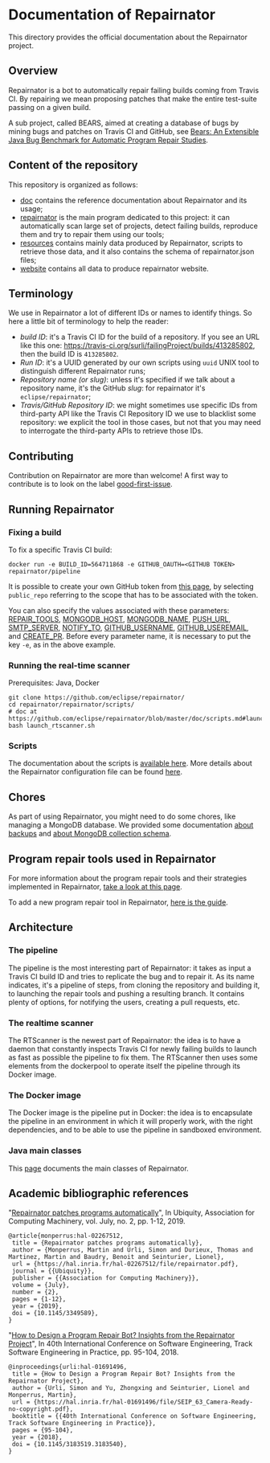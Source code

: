 # Documentation of Repairnator

This directory provides the official documentation about the Repairnator project.

## Overview

Repairnator is  a bot to automatically repair failing builds coming from Travis CI. By repairing we mean proposing patches that make the entire test-suite passing on a given build.

A sub project, called BEARS, aimed at creating a database of bugs by mining bugs and patches on Travis CI and GitHub, see [Bears: An Extensible Java Bug Benchmark for Automatic Program Repair Studies](https://arxiv.org/pdf/1901.06024).

## Content of the repository

This repository is organized as follows:

  * [doc](../doc) contains the reference documentation about Repairnator and its usage;
  * [repairnator](../repairnator) is the main program dedicated to this project: it can automatically scan large set of projects, detect failing builds, reproduce them and try to repair them using our tools;
  * [resources](../resources) contains mainly data produced by Repairnator, scripts to retrieve those data, and it also contains the schema of repairnator.json files;
  * [website](../website) contains all data to produce repairnator website.

## Terminology

We use in Repairnator a lot of different IDs or names to identify things.
So here a little bit of terminology to help the reader:
 - *build ID*: it's a Travis CI ID for the build of a repository. If you see an URL like this one: https://travis-ci.org/surli/failingProject/builds/413285802, then the build ID is `413285802`.
 - *Run ID*: it's a UUID generated by our own scripts using `uuid` UNIX tool to distinguish different Repairnator runs;
 - *Repository name (or slug)*: unless it's specified if we talk about a repository name, it's the GitHub *slug*: for repairnator it's `eclipse/repairnator`;
 - *Travis/GitHub Repository ID*: we might sometimes use specific IDs from third-party API like the Travis CI Repository ID we use to blacklist some repository: we explicit the tool in those cases, 
 but not that you may need to interrogate the third-party APIs to retrieve those IDs.

## Contributing

Contribution on Repairnator are more than welcome!
A first way to contribute is to look on the label [good-first-issue](https://github.com/eclipse/repairnator/labels/good-first-issue).

## Running Repairnator

### Fixing a build

To fix a specific Travis CI build:

```
docker run -e BUILD_ID=564711868 -e GITHUB_OAUTH=<GITHUB TOKEN> repairnator/pipeline
```

It is possible to create your own GitHub token from [this page](https://github.com/settings/tokens), by selecting `public_repo` referring to the scope that has to be associated with the token.

You can also specify the values associated with these parameters: [REPAIR_TOOLS](https://github.com/eclipse/repairnator/blob/a78745d1f6c0cf4d356cfc20485030fc0f18eb79/doc/repairnator-config.md#repair_tools), [MONGODB_HOST](https://github.com/eclipse/repairnator/blob/a78745d1f6c0cf4d356cfc20485030fc0f18eb79/doc/repairnator-config.md#mongodb_host), [MONGODB_NAME](https://github.com/eclipse/repairnator/blob/a78745d1f6c0cf4d356cfc20485030fc0f18eb79/doc/repairnator-config.md#mongodb_name), [PUSH_URL](https://github.com/eclipse/repairnator/blob/a78745d1f6c0cf4d356cfc20485030fc0f18eb79/doc/repairnator-config.md#push_url), [SMTP_SERVER](https://github.com/eclipse/repairnator/blob/a78745d1f6c0cf4d356cfc20485030fc0f18eb79/doc/repairnator-config.md#smtp_server), [NOTIFY_TO](https://github.com/eclipse/repairnator/blob/a78745d1f6c0cf4d356cfc20485030fc0f18eb79/doc/repairnator-config.md#notify_to), [GITHUB_USERNAME](https://github.com/eclipse/repairnator/blob/a78745d1f6c0cf4d356cfc20485030fc0f18eb79/doc/repairnator-config.md#github_username), [GITHUB_USEREMAIL](https://github.com/eclipse/repairnator/blob/a78745d1f6c0cf4d356cfc20485030fc0f18eb79/doc/repairnator-config.md#github_useremail), and [CREATE_PR](https://github.com/eclipse/repairnator/blob/a78745d1f6c0cf4d356cfc20485030fc0f18eb79/doc/repairnator-config.md#create_pr). Before every parameter name, it is necessary to put the key `-e`, as in the above example.

### Running the real-time scanner

Prerequisites: Java, Docker

```
git clone https://github.com/eclipse/repairnator/
cd repairnator/repairnator/scripts/
# doc at https://github.com/eclipse/repairnator/blob/master/doc/scripts.md#launch_rtscannersh
bash launch_rtscanner.sh
```

### Scripts

The documentation about the scripts is [available here](scripts.md). More details about the Repairnator configuration file can be found [here](repairnator-config.md).

## Chores

As part of using Repairnator, you might need to do some chores, like managing a MongoDB database.
We provided some documentation [about backups](chore/managedb.md) and [about MongoDB collection schema](chore/mongo).

## Program repair tools used in Repairnator
 
For more information about the program repair tools and their strategies implemented in Repairnator, [take a look at this page](repair-tools.md).

To add a new program repair tool in Repairnator, [here is the guide](contributing/add-repair-tool.md).

## Architecture

### The pipeline

The pipeline is the most interesting part of Repairnator: it takes as input a Travis CI build ID and tries to replicate the bug and to repair it.
As its name indicates, it's a pipeline of steps, from cloning the repository and building it, to launching the repair tools and pushing a resulting branch.
It contains plenty of options, for notifying the users, creating a pull requests, etc.

### The realtime scanner

The RTScanner is the newest part of Repairnator: the idea is to have a daemon that constantly inspects Travis CI for newly failing builds to launch as fast as possible the pipeline to fix them.
The RTScanner then uses some elements from the dockerpool to operate itself the pipeline through its Docker image.

### The Docker image

The Docker image is the pipeline put in Docker: the idea is to encapsulate the pipeline in an environment in which it will properly work, with the right dependencies, and to be able to use the pipeline in sandboxed environment.

### Java main classes

This [page](main-classes.md) documents the main classes of Repairnator.

## Academic bibliographic references

"[Repairnator patches programs automatically](https://ubiquity.acm.org/article.cfm?id=3349589)", In Ubiquity, Association for Computing Machinery, vol. July, no. 2, pp. 1-12, 2019. 

```
@article{monperrus:hal-02267512,
 title = {Repairnator patches programs automatically},
 author = {Monperrus, Martin and Urli, Simon and Durieux, Thomas and Martinez, Martin and Baudry, Benoit and Seinturier, Lionel},
 url = {https://hal.inria.fr/hal-02267512/file/repairnator.pdf},
 journal = {{Ubiquity}},
 publisher = {{Association for Computing Machinery}},
 volume = {July},
 number = {2},
 pages = {1-12},
 year = {2019},
 doi = {10.1145/3349589},
}
```

"[How to Design a Program Repair Bot? Insights from the Repairnator Project](https://hal.inria.fr/hal-01691496/file/SEIP_63_Camera-Ready-no-copyright.pdf)", In 40th International Conference on Software Engineering, Track Software Engineering in Practice, pp. 95-104, 2018. 

```
@inproceedings{urli:hal-01691496,
 title = {How to Design a Program Repair Bot? Insights from the Repairnator Project},
 author = {Urli, Simon and Yu, Zhongxing and Seinturier, Lionel and Monperrus, Martin},
 url = {https://hal.inria.fr/hal-01691496/file/SEIP_63_Camera-Ready-no-copyright.pdf},
 booktitle = {{40th International Conference on Software Engineering, Track Software Engineering in Practice}},
 pages = {95-104},
 year = {2018},
 doi = {10.1145/3183519.3183540},
}

```

